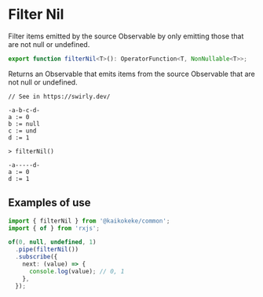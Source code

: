 # Filter Nil

Filter items emitted by the source Observable by only emitting those that are not null or undefined.

```ts
export function filterNil<T>(): OperatorFunction<T, NonNullable<T>>;
```

Returns an Observable that emits items from the source Observable that are not null or undefined.

```
// See in https://swirly.dev/

-a-b-c-d-
a := 0
b := null
c := und
d := 1

> filterNil()

-a-----d-
a := 0
d := 1
```

## Examples of use

```ts
import { filterNil } from '@kaikokeke/common';
import { of } from 'rxjs';

of(0, null, undefined, 1)
  .pipe(filterNil())
  .subscribe({
    next: (value) => {
      console.log(value); // 0, 1
    },
  });
```
